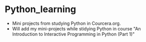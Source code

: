 # Python_learning
- Mini projects from studying Python in Courcera.org.
- Will add my mini-projects while stidying Python in course "An Introduction to Interactive Programming in Python (Part 1)"
